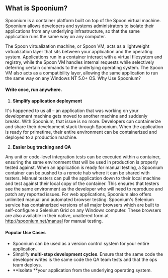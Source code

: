 
## What is Spoonium?

Spoonium is a container platform built on top of the Spoon virtual machine. Spoonium allows developers and systems administrators to isolate their applications from any underlying infrastructure, so that the same application runs the same way on any computer.

The Spoon virtualization machine, or Spoon VM, acts as a lightweight virtualization layer that sits between your application and the operating system. Applications run in a container interact with a virtual filesystem and registry, while the Spoon VM handles internal requests while selectively deferring certain commands to the underlying operating system. The Spoon VM also acts as a compatibility layer, allowing the same application to run the same way on any Windows NT 5.0+ OS.
Why Use Spoonium?

#### Write once, run anywhere.

1. **Simplify application deployment**

It's happened to us all – an application that was working on your development machine gets moved to another machine and suddenly breaks. With Spoonium, that issue is no more. Developers can containerize and share their development stack through Spoonium. When the application is ready for primetime, their entire environment can be containerized and deployed to a production machine.

2. **Easier bug tracking and QA**

Any unit or code-level integration tests can be executed within a container, ensuring the same environment that will be used in production is properly tested against. When an application is ready for manual testing, a Spoonium container can be pushed to a remote hub where it can be shared with testers. Manual testers can pull the application down to their local machine and test against their local copy of the container. This ensures that testers see the same environment as the developer who will need to reproduce and patch any reported issues.
For web applications, Spoonium also offers unlimited manual and automated browser testing. Spoonium's Selenium service has containerized versions of all major browsers which are built to self-configure a Selenium Grid on any Windows computer. These browsers are also available in their native, unaltered form at http://spoonium.net/manual for manual testing.

#### Popular Use Cases

- Spoonium can be used as a version control system for your entire application.
- Simplify **multi-step development cycles**. Ensure that the same code the developer writes is the same code the QA team tests and that the ops team deploys.
- **Isolate **your application from the underlying operating system.

